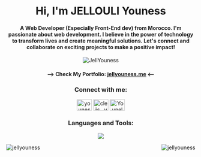  
<!-- ![MasterHead](./github-header-image.png) -->
<h1 align="center">Hi, I'm JELLOULI Youness</h1> 

<h4 align="center">A Web Developer (Especially Front-End dev) from Morocco. I'm passionate about web development. I believe in the power of technology to transform lives and create meaningful solutions. Let's connect and collaborate on exciting projects to make a positive impact!</h4>

<p align="center"> 
 <img src="https://komarev.com/ghpvc/?username=JellYouness&label=Profile%20views&color=blueviolet&style=flat" alt="JellYouness" /> 
<!--  <img src="https://img.shields.io/badge/Languages-Python | Java | PHP | Typescript | Node | React -green.svg" alt="supun nanayakkara's languages" /> -->
<!--  <img alt="Profile followers" src="https://img.shields.io/github/followers/JellYouness"> -->
</p>

<h4 align="center"> 
--> Check My Portfolio: <a href="https://jellyouness.me" target="blank">jellyouness.me</a> <--
</h4>

<h3 align="center">Connect with me:</h3>
<p align="center">
<a href="https://linkedin.com/in/youness-jellouli-35095423b" target="blank"><img align="center" src="https://raw.githubusercontent.com/rahuldkjain/github-profile-readme-generator/master/src/images/icons/Social/linked-in-alt.svg" alt="youness-jellouli-35095423b" height="30" width="40" /></a>
<a href="https://instagram.com/cleiis__ynx" target="blank"><img align="center" src="https://raw.githubusercontent.com/rahuldkjain/github-profile-readme-generator/master/src/images/icons/Social/instagram.svg" alt="cleiis__ynx" height="30" width="40" /></a>
<a href="https://discord.gg/Younelo#9934" target="blank"><img align="center" src="https://raw.githubusercontent.com/rahuldkjain/github-profile-readme-generator/master/src/images/icons/Social/discord.svg" alt="Younelo#9934" height="30" width="40" /></a>
</p>

<h3 align="center">Languages and Tools:</h3>
<p align="center">
    <img src="https://skillicons.dev/icons?i=ts,js,react,nextjs,redux,tailwind,materialui,mongodb,mysql,postgresql,php,laravel,nodejs,express,git" />
</p>

<p align="center" style="display: flex; justify-content: space-between;">
  <img align="center" src="https://github-readme-stats.vercel.app/api/top-langs?username=jellyouness&show_icons=true&theme=dark&locale=en&layout=compact" alt="jellyouness" />
  <img align="center" src="https://streak-stats.demolab.com/?user=JellYouness&theme=midnight-purple" alt="jellyouness" />
</p>
